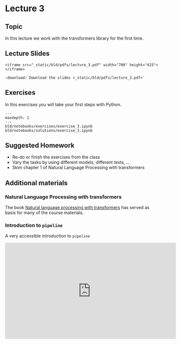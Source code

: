 # Lecture 3

## Topic

In this lecture we work with the transformers library for the first time.

## Lecture Slides

```{raw} html
<iframe src="_static/bld/pdfs/lecture_3.pdf" width="700" height="415"></iframe>
```

```{eval-rst}
:download:`Download the slides <_static/bld/pdfs/lecture_3.pdf>`
```

## Exercises

In this exercises you will take your first steps with Python.

```{toctree}
---
maxdepth: 1
---
bld/notebooks/exercises/exercise_3.ipynb
bld/notebooks/solutions/exercise_3.ipynb
```

## Suggested Homework

- Re-do or finish the exercises from the class
- Vary the tasks by using different models, different texts, ...
- Skim chapter 1 of Natural Language Processing with transformers

## Additional materials

### Natural Language Processing with transformers

The book [Natural language processing with transformers](https://www.oreilly.com/library/view/natural-language-processing/9781098136789/) has served as basis for many of the course materials.


### Introduction to `pipeline`

A very accessible introduction to `pipeline`

<iframe width="560" height="315" src="https://www.youtube.com/embed/tiZFewofSLM" title="YouTube video player" frameborder="0" allow="accelerometer; autoplay; clipboard-write; encrypted-media; gyroscope; picture-in-picture; web-share" allowfullscreen></iframe>
